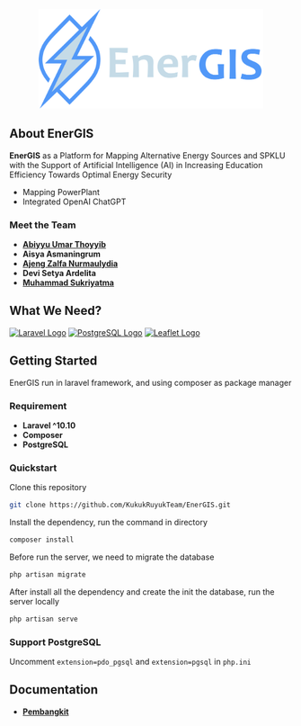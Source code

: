 <p align="center"><a href="https://laravel.com" target="_blank"><img src="EnerGIS.png" width="400" alt="Laravel Logo"></a></p>

## About EnerGIS

**EnerGIS** as a Platform for Mapping Alternative Energy Sources and SPKLU with the Support of Artificial Intelligence (AI) in Increasing Education Efficiency Towards Optimal Energy Security

- Mapping PowerPlant
- Integrated OpenAI ChatGPT

### Meet the Team

- **[Abiyyu Umar Thoyyib](https://github.com/Tivedo)**
- **Aisya Asmaningrum**
- **[Ajeng Zalfa Nurmaulydia](https://github.com/ajengzalfa)**
- **Devi Setya Ardelita**
- **[Muhammad Sukriyatma](https://github.com/sukriyatma)**

## What We Need?

<a href="https://laravel.com" target="_blank"><img src="https://raw.githubusercontent.com/laravel/art/master/logo-lockup/5%20SVG/2%20CMYK/1%20Full%20Color/laravel-logolockup-cmyk-red.svg" width="200" alt="Laravel Logo"></a> 
<a href="https://postgresql.org" target="_blank"><img src="https://computerscience.id/wp-content/uploads/2015/08/postgresql-logo.png" width=200 alt="PostgreSQL Logo"></a> 
<a href="https://leafletjs.com" target="_blank"><img src="https://leafletjs.com/docs/images/logo.png" width=200 alt="Leaflet Logo"></a>


## Getting Started
EnerGIS run in laravel framework, and using composer as package manager

### Requirement
- **Laravel ^10.10**
- **Composer** 
- **PostgreSQL** 

### Quickstart

Clone this repository
```sh
git clone https://github.com/KukukRuyukTeam/EnerGIS.git
```
Install the dependency, run the command in directory
```bash
composer install
```

Before run the server, we need to migrate the database
```bash
php artisan migrate
```

After install all the dependency and create the init the database, run the server locally
```bash
php artisan serve
```

### Support PostgreSQL
Uncomment `extension=pdo_pgsql` and `extension=pgsql` in `php.ini` 

## Documentation
- **[Pembangkit](docs/pembangkit-api.json)**

